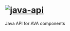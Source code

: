[ ![java-api](https://www.codeship.io/projects/f7b82850-fad2-0131-1e8f-52190bbde1aa/status)](https://www.codeship.io/projects/29099)
========

Java API for AVA components
